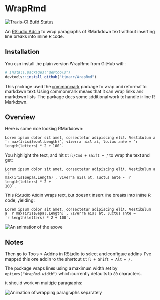 # WrapRmd

[![Travis-CI Build Status](https://travis-ci.org/tjmahr/WrapRmd.svg?branch=master)](https://travis-ci.org/tjmahr/WrapRmd)

An [RStudio Addin](https://rstudio.github.io/rstudioaddins/) to wrap paragraphs
of RMarkdown text without inserting line breaks into inline R code.

## Installation

You can install the plain version WrapRmd from GitHub with:

``` r
# install.packages("devtools")
devtools::install_github("tjmahr/WrapRmd")
```

This package used the [commonmark](https://cran.r-project.org/web/packages/commonmark/index.html) package to wrap and reformat to markdown text. Using commonmark means that it can wrap links and markdown lists. The package does some additional work to handle inline R Markdown.

## Overview

Here is some nice looking RMarkdown:

```
Lorem ipsum dolor sit amet, consectetur adipiscing elit. Vestibulum a `r max(iris$Sepal.Length)`, viverra nisl at, luctus ante = `r length(letters) * 2 + 100`.
```

You highlight the text, and hit `Ctrl/Cmd + Shift + /` to wrap the text and get:

```
Lorem ipsum dolor sit amet, consectetur adipiscing elit. Vestibulum a `r
max(iris$Sepal.Length)`, viverra nisl at, luctus ante = `r length(letters) * 2 +
100`.
```

This RStudio Addin wraps text, but doesn't insert line breaks into inline R
code, yielding:

```
Lorem ipsum dolor sit amet, consectetur adipiscing elit. Vestibulum
a `r max(iris$Sepal.Length)`, viverra nisl at, luctus ante =
`r length(letters) * 2 + 100`.
```

![An animation of the above](demo.gif)

## Notes

Then go to Tools > Addins in RStudio to select and configure addins. I've mapped 
this one addin to the shortcut `Ctrl + Shift + Alt + /`.

The package wraps lines using a maximum width set by `options("WrapRmd.width")`
which currently defaults to `80` characters.

It should work on multiple paragraphs:

![Animation of wrapping paragraphs separately](multi_paragraph.gif)
